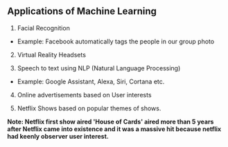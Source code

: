 ## Applications of Machine Learning

1. Facial Recognition
* Example: Facebook automatically tags the people in our group photo

2. Virtual Reality Headsets

3. Speech to text using NLP (Natural Language Processing)
* Example: Google Assistant, Alexa, Siri, Cortana etc.

4. Online advertisements based on User interests

5. Netflix Shows based on popular themes of shows.

**Note: Netflix first show aired 'House of Cards' aired more than 5 years after Netflix came into existence and it was a massive hit because netflix had keenly observer user interest.**

